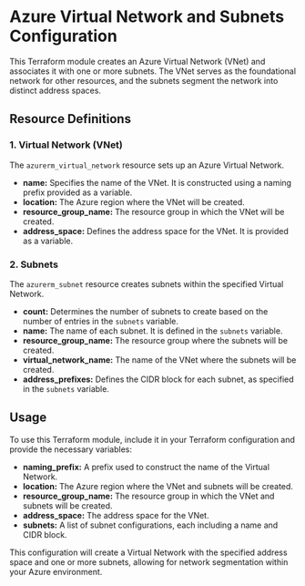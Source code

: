 # Azure Virtual Network and Subnets Configuration

This Terraform module creates an Azure Virtual Network (VNet) and associates it with one or more subnets. The VNet serves as the foundational network for other resources, and the subnets segment the network into distinct address spaces.

## Resource Definitions

### 1. Virtual Network (VNet)

The `azurerm_virtual_network` resource sets up an Azure Virtual Network.

- **name:** Specifies the name of the VNet. It is constructed using a naming prefix provided as a variable.
- **location:** The Azure region where the VNet will be created.
- **resource_group_name:** The resource group in which the VNet will be created.
- **address_space:** Defines the address space for the VNet. It is provided as a variable.

### 2. Subnets

The `azurerm_subnet` resource creates subnets within the specified Virtual Network.

- **count:** Determines the number of subnets to create based on the number of entries in the `subnets` variable.
- **name:** The name of each subnet. It is defined in the `subnets` variable.
- **resource_group_name:** The resource group where the subnets will be created.
- **virtual_network_name:** The name of the VNet where the subnets will be created.
- **address_prefixes:** Defines the CIDR block for each subnet, as specified in the `subnets` variable.

## Usage

To use this Terraform module, include it in your Terraform configuration and provide the necessary variables:

- **naming_prefix:** A prefix used to construct the name of the Virtual Network.
- **location:** The Azure region where the VNet and subnets will be created.
- **resource_group_name:** The resource group in which the VNet and subnets will be created.
- **address_space:** The address space for the VNet.
- **subnets:** A list of subnet configurations, each including a name and CIDR block.

This configuration will create a Virtual Network with the specified address space and one or more subnets, allowing for network segmentation within your Azure environment.
